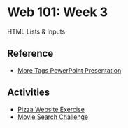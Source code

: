 # Web 101: Week 3
HTML Lists & Inputs

## Reference
- <a href="MoreTags.pptx" target="_blank">More Tags PowerPoint Presentation</a>

## Activities
- [Pizza Website Exercise](PizzaWebsiteIndividual.md)
- [Movie Search Challenge](MovieSearchChallenge.md)